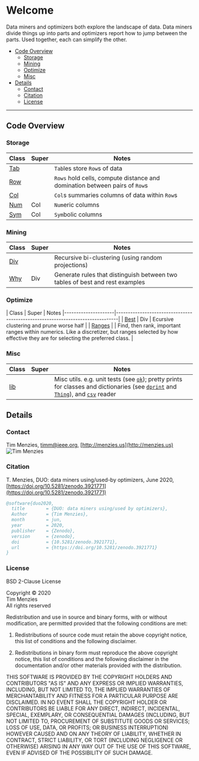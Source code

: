 # Welcome

Data miners and optimizers both explore the landscape of data. Data miners divide things up
into parts and 
optimizers report how to jump between the parts. Used together, each can simplify the other.

- [Code Overview](#code-overview) 
  - [Storage](#storage) 
  - [Mining](#mining) 
  - [Optimize](#optimize) 
  - [Misc](#misc) 
- [Details](#details) 
  - [Contact](#contact) 
  - [Citation](#citation) 
  - [License](#license) 

---------------

## Code Overview

### Storage

|  Class               | Super | Notes
|---------------------|---- |-------------------------------------------------------------------------------|
| [Tab](tab.md)       |     | `Tab`les store `Row`s of data                                                 |
| [Row](row.md)       |     | `Rows` hold cells, compute distance and domination between pairs of `Row`s    |
| [Col](col.md)       |     | `Col`s summaries columns of data within `Row`s                                |
| [Num](num.md)       | Col |  `Num`eric columns                                                  |
| [Sym](sym.md)       | Col | `Sym`bolic columns                                                 |

### Mining

| Class               | Super | Notes
|---------------------|-----|-------------------------------------------------------------------------|
| [Div](div.md)       |     | Recursive bi-clustering (using random projections)                            |
| [Why](why.md)       | Div | Generate rules that distinguish between two tables of best and rest examples  |

### Optimize

| Class               | Super | Notes
|---------------------|-------------------------------------------------------------------------------|
| [Best](best.md)     | Div | Ecursive clustering and prune worse half                                |
| [Ranges](ranges.md) |     | Find, then rank, important ranges within numerics. Like a discretizer, but ranges selected by how effective they are  for selecting the preferred class.                           |

### Misc

|  Class               | Super | Notes
|---------------------|-----|-------------------------------------------------------------------------|
| [lib](lib.md)       |     | Misc utils. e.g. unit tests (see [`ok`](lib.html#ok-decorator-for-run-at-load-tests)); pretty prints for classes and dictionaries (see [`dprint`](lib.html#pretty-print-dictionaries) and [`Thing`](lib.html#thing-a-class-that-knows-how-to-show-off)), and [`csv`](lib.html#rows-csv-reader) reader  |


## Details

### Contact

Tim Menzies,   [timm@ieee.org](mailto:timm@ieee.org),   [http://menzies.us](http://menzies.us)   
![Tim Menzies](https://github.com/timm.png?size=80)

### Citation

T. Menzies,
DUO: data miners using/used-by optimizers,
June 2020,
[https://doi.org/10.5281/zenodo.3921771](https://doi.org/10.5281/zenodo.3921771)


```bibtex
@software{duo2020,
  title        = {DUO: data miners using/used by optimizers},
  Author       = {Tim Menzies},
  month        = jun,
  year         = 2020,
  publisher    = {Zenodo},
  version      = {zenodo},
  doi          = {10.5281/zenodo.3921771},
  url          = {https://doi.org/10.5281/zenodo.3921771}
}
```

### License
BSD 2-Clause License

Copyright &copy; 2020    
Tim Menzies   
All rights reserved

Redistribution and use in source and binary forms, with or without
modification, are permitted provided that the following conditions are met:

1. Redistributions of source code must retain the above copyright notice, this
   list of conditions and the following disclaimer.

2. Redistributions in binary form must reproduce the above copyright notice,
   this list of conditions and the following disclaimer in the documentation
   and/or other materials provided with the distribution.

THIS SOFTWARE IS PROVIDED BY THE COPYRIGHT HOLDERS AND CONTRIBUTORS "AS IS"
AND ANY EXPRESS OR IMPLIED WARRANTIES, INCLUDING, BUT NOT LIMITED TO, THE
IMPLIED WARRANTIES OF MERCHANTABILITY AND FITNESS FOR A PARTICULAR PURPOSE ARE
DISCLAIMED. IN NO EVENT SHALL THE COPYRIGHT HOLDER OR CONTRIBUTORS BE LIABLE
FOR ANY DIRECT, INDIRECT, INCIDENTAL, SPECIAL, EXEMPLARY, OR CONSEQUENTIAL
DAMAGES (INCLUDING, BUT NOT LIMITED TO, PROCUREMENT OF SUBSTITUTE GOODS OR
SERVICES; LOSS OF USE, DATA, OR PROFITS; OR BUSINESS INTERRUPTION) HOWEVER
CAUSED AND ON ANY THEORY OF LIABILITY, WHETHER IN CONTRACT, STRICT LIABILITY,
OR TORT (INCLUDING NEGLIGENCE OR OTHERWISE) ARISING IN ANY WAY OUT OF THE USE
OF THIS SOFTWARE, EVEN IF ADVISED OF THE POSSIBILITY OF SUCH DAMAGE.
